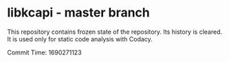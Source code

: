 # libkcapi - master branch

This repository contains frozen state of the repository.
Its history is cleared. It is used only for static code
analysis with Codacy.

Commit Time: 1690271123